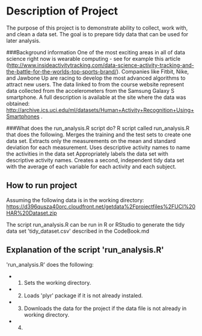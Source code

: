 Description of Project
=========================
The purpose of this project is to demonstrate ability to collect, work with, and clean a data set. The goal is to prepare tidy data that can be used for later analysis. 

###Background information
One of the most exciting areas in all of data science right now is wearable computing - see for example this article (http://www.insideactivitytracking.com/data-science-activity-tracking-and-the-battle-for-the-worlds-top-sports-brand/). Companies like Fitbit, Nike, and Jawbone Up are racing to develop the most advanced algorithms to attract new users. The data linked to from the course website represent data collected from the accelerometers from the Samsung Galaxy S smartphone. A full description is available at the site where the data was obtained: http://archive.ics.uci.edu/ml/datasets/Human+Activity+Recognition+Using+Smartphones .

###What does the run_analysis.R script do?
R script called run_analysis.R that does the following.  Merges the training and the test sets to create one data set. Extracts only the measurements on the mean and standard deviation for each measurement.  Uses descriptive activity names to name the activities in the data set Appropriately labels the data set with descriptive activity names.  Creates a second, independent tidy data set with the average of each variable for each activity and each subject.


## How to run project
Assuming the following data is in the working directory: 
https://d396qusza40orc.cloudfront.net/getdata%2Fprojectfiles%2FUCI%20HAR%20Dataset.zip 

The script run_analysis.R can be run in R or RStudio to generate the tidy data set 'tidy_dataset.csv' described in the CodeBook.md


## Explanation of the script 'run_analysis.R'

'run_analysis.R' does the following:
* 1. Sets the working directory.
* 2. Loads 'plyr' package if it is not already instaled.
* 3. Downloads the data for the project if the data file is not already in working directory.
* 4. 
